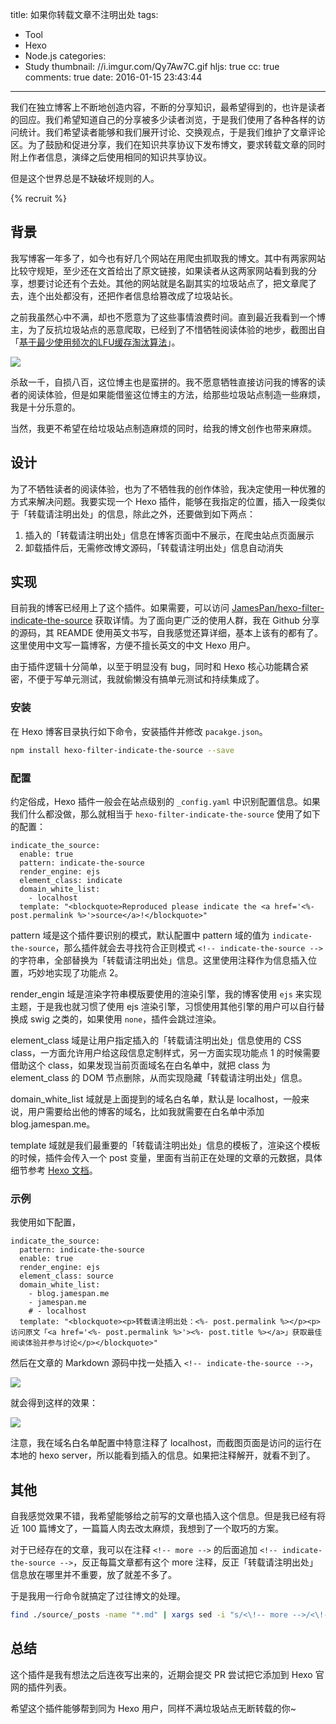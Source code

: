 title: 如果你转载文章不注明出处
tags:
  - Tool
  - Hexo
  - Node.js
categories:
  - Study
thumbnail: //i.imgur.com/Qy7Aw7C.gif
hljs: true
cc: true
comments: true
date: 2016-01-15 23:43:44
---

我们在独立博客上不断地创造内容，不断的分享知识，最希望得到的，也许是读者的回应。我们希望知道自己的分享被多少读者浏览，于是我们使用了各种各样的访问统计。我们希望读者能够和我们展开讨论、交换观点，于是我们维护了文章评论区。为了鼓励和促进分享，我们在知识共享协议下发布博文，要求转载文章的同时附上作者信息，演绎之后使用相同的知识共享协议。

但是这个世界总是不缺破坏规则的人。

<!-- more --><!-- indicate-the-source -->

{% recruit %}

## 背景 ##

我写博客一年多了，如今也有好几个网站在用爬虫抓取我的博文。其中有两家网站比较守规矩，至少还在文首给出了原文链接，如果读者从这两家网站看到我的分享，想要讨论还有个去处。其他的网站就是名副其实的垃圾站点了，把文章爬了去，连个出处都没有，还把作者信息给篡改成了垃圾站长。

之前我虽然心中不满，却也不愿意为了这些事情浪费时间。直到最近我看到一个博主，为了反抗垃圾站点的恶意爬取，已经到了不惜牺牲阅读体验的地步，截图出自「[基于最少使用频次的LFU缓存淘汰算法][1]」。

![](//i.imgur.com/ALauRuQl.png)

杀敌一千，自损八百，这位博主也是蛮拼的。我不愿意牺牲直接访问我的博客的读者的阅读体验，但是如果能借鉴这位博主的方法，给那些垃圾站点制造一些麻烦，我是十分乐意的。

当然，我更不希望在给垃圾站点制造麻烦的同时，给我的博文创作也带来麻烦。

## 设计 ##

为了不牺牲读者的阅读体验，也为了不牺牲我的创作体验，我决定使用一种优雅的方式来解决问题。我要实现一个 Hexo 插件，能够在我指定的位置，插入一段类似于「转载请注明出处」的信息，除此之外，还要做到如下两点：

1. 插入的「转载请注明出处」信息在博客页面中不展示，在爬虫站点页面展示
2. 卸载插件后，无需修改博文源码，「转载请注明出处」信息自动消失

## 实现 ##

目前我的博客已经用上了这个插件。如果需要，可以访问 [JamesPan/hexo-filter-indicate-the-source][2] 获取详情。为了面向更广泛的使用人群，我在 Github 分享的源码，其 REAMDE 使用英文书写，自我感觉还算详细，基本上该有的都有了。这里使用中文写一篇博客，方便不擅长英文的中文 Hexo 用户。

由于插件逻辑十分简单，以至于明显没有 bug，同时和 Hexo 核心功能耦合紧密，不便于写单元测试，我就偷懒没有搞单元测试和持续集成了。

### 安装 ###

在 Hexo 博客目录执行如下命令，安装插件并修改 `pacakge.json`。

```bash
npm install hexo-filter-indicate-the-source --save
```

### 配置 ###

约定俗成，Hexo 插件一般会在站点级别的 `_config.yaml` 中识别配置信息。如果我们什么都没做，那么就相当于 `hexo-filter-indicate-the-source` 使用了如下的配置：

```
indicate_the_source:
  enable: true
  pattern: indicate-the-source
  render_engine: ejs
  element_class: indicate
  domain_white_list:
    - localhost
  template: "<blockquote>Reproduced please indicate the <a href='<%- post.permalink %>'>source</a>!</blockquote>"
```

pattern 域是这个插件要识别的模式，默认配置中 pattern 域的值为 `indicate-the-source`，那么插件就会去寻找符合正则模式 `<!-- indicate-the-source -->` 的字符串，全部替换为「转载请注明出处」信息。这里使用注释作为信息插入位置，巧妙地实现了功能点 2。

render\_engin 域是渲染字符串模版要使用的渲染引擎，我的博客使用 `ejs` 来实现主题，于是我也就习惯了使用 ejs 渲染引擎，习惯使用其他引擎的用户可以自行替换成 swig 之类的，如果使用 `none`，插件会跳过渲染。

element\_class 域是让用户指定插入的「转载请注明出处」信息使用的 CSS class，一方面允许用户给这段信息定制样式，另一方面实现功能点 1 的时候需要借助这个 class，如果发现当前页面域名在白名单中，就把 class 为 element\_class 的 DOM 节点删除，从而实现隐藏「转载请注明出处」信息。

domain\_white\_list 域就是上面提到的域名白名单，默认是 localhost，一般来说，用户需要给出他的博客的域名，比如我就需要在白名单中添加 blog.jamespan.me。

template 域就是我们最重要的「转载请注明出处」信息的模板了，渲染这个模板的时候，插件会传入一个 post 变量，里面有当前正在处理的文章的元数据，具体细节参考 [Hexo 文档][3]。

### 示例 ###

我使用如下配置，

```
indicate_the_source:
  pattern: indicate-the-source
  enable: true
  render_engine: ejs
  element_class: source
  domain_white_list:
    - blog.jamespan.me
    - jamespan.me
    # - localhost
  template: "<blockquote><p>转载请注明出处：<%- post.permalink %></p><p>访问原文「<a href='<%- post.permalink %>'><%- post.title %></a>」获取最佳阅读体验并参与讨论</p></blockquote>"
```

然后在文章的 Markdown 源码中找一处插入 `<!-- indicate-the-source -->`，

![](//i.imgur.com/C2EMBmFl.png)

就会得到这样的效果：

![](//i.imgur.com/Pv2YQeal.png)

注意，我在域名白名单配置中特意注释了 localhost，而截图页面是访问的运行在本地的 hexo server，所以能看到插入的信息。如果把注释解开，就看不到了。

## 其他 ##

自我感觉效果不错，我希望能够给之前写的文章也插入这个信息。但是我已经有将近 100 篇博文了，一篇篇人肉去改太麻烦，我想到了一个取巧的方案。

对于已经存在的文章，我可以在注释 `<!-- more -->` 的后面追加 `<!-- indicate-the-source -->`，反正每篇文章都有这个 more 注释，反正「转载请注明出处」信息放在哪里并不重要，放了就差不多了。

于是我用一行命令就搞定了过往博文的处理。

```bash
find ./source/_posts -name "*.md" | xargs sed -i "s/<\!-- more -->/<\!-- more --><\!-- indicate-the-source -->/"
```

## 总结 ##

这个插件是我有想法之后连夜写出来的，近期会提交 PR 尝试把它添加到 Hexo 官网的插件列表。

希望这个插件能够帮到同为 Hexo 用户，同样不满垃圾站点无断转载的你~



[1]: http://xiaorui.cc/2015/04/20/基于频次的缓存淘汰算法之lfu/
[2]: https://github.com/JamesPan/hexo-filter-indicate-the-source
[3]: https://hexo.io/docs/variables.html#Page_Variables


